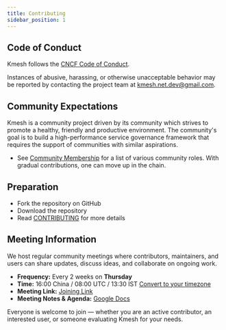 ```yaml
---
title: Contributing
sidebar_position: 1
---
```


## Code of Conduct

Kmesh follows the [CNCF Code of Conduct](https://github.com/cncf/foundation/blob/main/code-of-conduct.md).

Instances of abusive, harassing, or otherwise unacceptable behavior may be reported by contacting the project team at [kmesh.net.dev@gmail.com](mailto:kmesh.net.dev@gmail.com).

## Community Expectations

Kmesh is a community project driven by its community which strives to promote a healthy, friendly and productive environment.
The community's goal is to build a high-performance service governance framework that requires the support of communities with similar aspirations.

- See [Community Membership](membership.md) for a list of various community roles. With gradual contributions, one can move up in the chain.

## Preparation

- Fork the repository on GitHub
- Download the repository
- Read [CONTRIBUTING](https://github.com/kmesh-net/kmesh/blob/main/CONTRIBUTING.md) for more details

## Meeting Information

We host regular community meetings where contributors, maintainers, and users can share updates, discuss ideas, and collaborate on ongoing work.

- **Frequency:** Every 2 weeks on **Thursday**
- **Time:** 16:00 China / 08:00 UTC / 13:30 IST [Convert to your timezone](https://dateful.com/time-zone-converter?t=14%3A30&tz=GMT%2B8&)
- **Meeting Link:** [Joining Link](https://zoom-lfx.platform.linuxfoundation.org/meeting/99299011908?password=f4c31ddd-11ed-42ae-a617-3e0842c39c58)
- **Meeting Notes & Agenda:** [Google Docs](https://docs.google.com/document/d/1fFqolwWMVMk92yXPHvWGrMgsrb8Xru_v4Cve5ummjbk/edit?tab=t.0#heading=h.o8pz6aqnzzgk)

Everyone is welcome to join — whether you are an active contributor, an interested user, or someone evaluating Kmesh for your needs.
